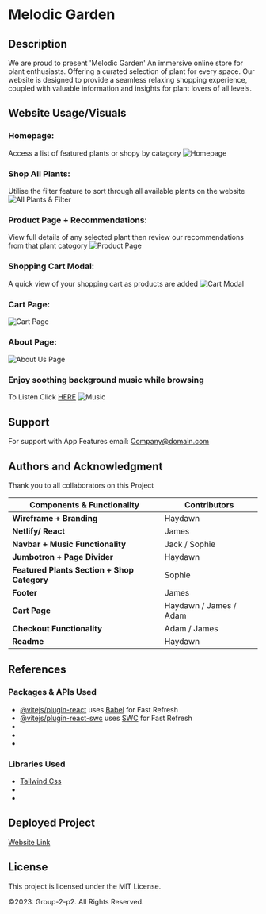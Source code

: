 # Melodic Garden


## Description 
We are proud to present 'Melodic Garden' An immersive online store for plant enthusiasts. Offering a curated selection of plant for every space. Our website is designed to provide a seamless relaxing shopping experience, coupled with valuable information and insights for plant lovers of all levels.


## Website Usage/Visuals

### Homepage:
Access a list of featured plants or shopy by catagory 
![Homepage](src/assets/Homepage.png)


### Shop All Plants:
Utilise the filter feature to sort through all available plants on the website
![All Plants & Filter](src/assets/Allproducts.png)

### Product Page + Recommendations:
View full details of any selected plant then review our recommendations from that plant catogory
![Product Page](src/assets/Productpage.png)

### Shopping Cart Modal:
A quick view of your shopping cart as products are added
![Cart Modal](src/assets/Cartmodal.png)

### Cart Page:
![Cart Page](src/assets/Cartpage.png)

### About Page:  
![About Us Page](src/assets/Aboutus.png)


### Enjoy soothing background music while browsing
To Listen Click [HERE](https://pixabay.com/music/meditationspiritual-peaceful-garden-healing-light-piano-for-meditation-zen-landscapes-112199/) ![Music](src/assets/music.png)


## Support
For support with App Features email: Company@domain.com



## Authors and Acknowledgment
Thank you to all collaborators on this Project
  

| **Components & Functionality**            | **Contributors**                       |
|--------------------------|----------------------------------------|
| **Wireframe + Branding**   | Haydawn | 
| **Netlify/ React**   | James |            
| **Navbar + Music Functionality** | Jack / Sophie| 
| **Jumbotron + Page Divider** | Haydawn |
| **Featured Plants Section + Shop Category** | Sophie |
| **Footer** | James |
| **Cart Page**   | Haydawn / James / Adam|  
| **Checkout Functionality** | Adam / James
| **Readme** | Haydawn|


## References



### Packages & APIs Used
- [@vitejs/plugin-react](https://github.com/vitejs/vite-plugin-react/blob/main/packages/plugin-react/README.md) uses [Babel](https://babeljs.io/) for Fast Refresh
- [@vitejs/plugin-react-swc](https://github.com/vitejs/vite-plugin-react-swc) uses [SWC](https://swc.rs/) for Fast Refresh
- []()
- []()
- []()

### Libraries Used
- [Tailwind Css](https://tailwindcss.com/)
- []()
- []()


## Deployed Project 
[Website Link](https://adam-deb.github.io/project-1/)


## License

This project is licensed under the MIT License.

©2023. Group-2-p2. All Rights Reserved.
